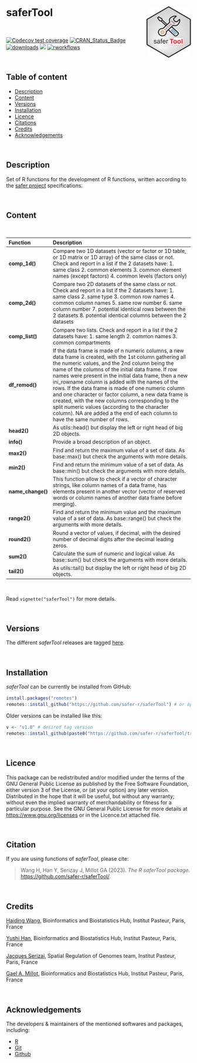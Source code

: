 
# saferTool <a href="">[<img src="man/new_saferTool.png" align="right" height="140" />](https://safer-r.github.io/saferTool)</a>

<br />

<!-- badges: start -->

[![Codecov test coverage](https://codecov.io/github/safer-r/saferTool/coverage.svg?branch=master)](https://app.codecov.io/github/safer-r/saferTool?branch=master)
[![CRAN_Status_Badge](https://www.r-pkg.org/badges/version/saferTool)](https://cran.r-project.org/package=saferTool)
[![downloads](https://cranlogs.r-pkg.org/badges/saferTool)](https://www.rdocumentation.org/trends)
[![](https://img.shields.io/badge/license-GPL3.0-green.svg)](https://opensource.org/licenses/MITgpl-3-0)
[![rworkflows](https://github.com/safer-r/saferTool/actions/workflows/rworkflows.yml/badge.svg)](https://github.com/safer-r/saferTool/actions/workflows/rworkflows.yml)
<!-- badges: end -->

<br />

## Table of content

   - [Description](#description)
   - [Content](#content)
   - [Versions](#versions)
   - [Installation](#installation)
   - [Licence](#licence)
   - [Citations](#citations)
   - [Credits](#credits)
   - [Acknowledgements](#acknowledgements)

<br />

## Description

Set of R functions for the development of R functions, written according to the [safer project](https://github.com/safer-r) specifications.

<br />

## Content
<br />

| Function | Description |
| :--- | :--- |
| **comp_1d()** | Compare two 1D datasets (vector or factor or 1D table, or 1D matrix or 1D array) of the same class or not. Check and report in a list if the 2 datasets have: 1. same class 2. common elements 3. common element names (except factors) 4. common levels (factors only) |
| **comp_2d()** | Compare two 2D datasets of the same class or not. Check and report in a list if the 2 datasets have: 1. same class 2. same type 3. common row names 4. common column names 5. same row number 6. same column number 7. potential identical rows between the 2 datasets 8. potential identical columns between the 2 datasets |
| **comp_list()** | Compare two lists. Check and report in a list if the 2 datasets have: 1. same length 2. common names 3. common compartments |
| **df_remod()** | If the data frame is made of n numeric columns, a new data frame is created, with the 1st column gathering all the numeric values, and the 2nd column being the name of the columns of the initial data frame. If row names were present in the initial data frame, then a new ini_rowname column is added with the names of the rows. If the data frame is made of one numeric column and one character or factor column, a new data frame is created, with the new columns corresponding to the split numeric values (according to the character column). NA are added a the end of each column to have the same number of rows. |
| **head2()** | As utils::head() but display the left or right head of big 2D objects. |
| **info()** | Provide a broad description of an object. |
| **max2()** | Find and return the maximum value of a set of data. As base::max() but check the arguments with more details. |
| **min2()** | Find and return the minimum value of a set of data. As base::min() but check the arguments with more details.|
| **name_change()** | This function allow to check if a vector of character strings, like column names of a data frame, has elements present in another vector (vector of reserved words or column names of another data frame before merging). |
| **range2()** | Find and return the minimum value and the maximum value of a set of data. As base::range() but check the arguments with more details. |
| **round2()** | Round a vector of values, if decimal, with the desired number of decimal digits after the decimal leading zeros. |
| **sum2()** | Calculate the sum of numeric and logical value. As base::sum() but check the arguments with more details. |
| **tail2()** | As utils::tail() but display the left or right head of big 2D objects. |

<br />

Read `vignette("saferTool")` for more details.

<br />

## Versions

The different *saferTool* releases are tagged [here](https://github.com/safer-r/saferTool/tags).

<br />

## Installation

*saferTool* can be currently be installed from GitHub:

```r
install.packages("remotes")
remotes::install_github("https://github.com/safer-r/saferTool") # or open R as admin and remotes::install_github("https://github.com/safer-r/saferTool", lib = "C:/Program Files/R/R-4.3.1/library")
```

Older versions can be installed like this:

```r
v <- "v1.0" # desired tag version
remotes::install_github(paste0("https://github.com/safer-r/saferTool/tree/", v))
```

<br />

## Licence

This package can be redistributed and/or modified under the terms of the GNU General Public License as published by the Free Software Foundation, either version 3 of the License, or (at your option) any later version.
Distributed in the hope that it will be useful, but without any warranty; without even the implied warranty of merchandability or fitness for a particular purpose.
See the GNU General Public License for more details at https://www.gnu.org/licenses or in the Licence.txt attached file.

<br />

## Citation

If you are using functions of *saferTool*, please cite: 

> Wang H, Han Y, Serizay J, Millot GA (2023). _The R saferTool package_.
> <https://github.com/safer-r/saferTool/>.

<br />

## Credits

[Haiding Wang](https://github.com/Tintin2710), Bioinformatics and Biostatistics Hub, Institut Pasteur, Paris, France

[Yushi Han](https://github.com/yushiHn/), Bioinformatics and Biostatistics Hub, Institut Pasteur, Paris, France

[Jacques Serizai](https://github.com/js2264), Spatial Regulation of Genomes team, Institut Pasteur, Paris, France

[Gael A. Millot](https://github.com/gael-millot), Bioinformatics and Biostatistics Hub, Institut Pasteur, Paris, France

<br />

## Acknowledgements

The developers & maintainers of the mentioned softwares and packages, including:

- [R](https://www.r-project.org/)
- [Git](https://git-scm.com/)
- [Github](https://github.com/)




